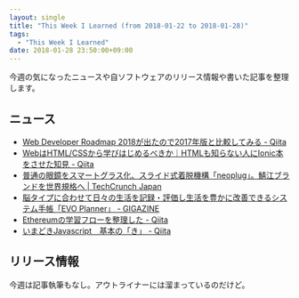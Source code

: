 ```yaml
---
layout: single
title: "This Week I Learned (from 2018-01-22 to 2018-01-28)"
tags:
  - "This Week I Learned"
date: 2018-01-28 23:50:00+09:00
---
```


今週の気になったニュースや自ソフトウェアのリリース情報や書いた記事を整理します。

## ニュース

- [Web Developer Roadmap 2018が出たので2017年版と比較してみる - Qiita](https://qiita.com/sirootosan/items/f2f7c20bd604e4542db1)
- [WebはHTML/CSSから学びはじめるべきか｜HTMLも知らない人にIonic本をさせた知見 - Qiita](https://qiita.com/rdlabo/items/8686ffdf9a5e76a68983)
- [普通の眼鏡をスマートグラス化、スライド式着脱機構「neoplug」。鯖江ブランドを世界規格へ \| TechCrunch Japan](http://jp.techcrunch.com/2018/01/19/engadget-neoplug/)
- [脳タイプに合わせて日々の生活を記録・評価し生活を豊かに改善できるシステム手帳「EVO Planner」 - GIGAZINE](http://gigazine.net/news/20180119-evo-planner/)
- [Ethereumの学習フローを整理した - Qiita](https://qiita.com/shiki_tak/items/bf080787b9bb3343ae46)
- [いまどきJavascript　基本の「き」 - Qiita](https://qiita.com/iwason/items/bcd2485d11c88c5a058e)

## リリース情報

今週は記事執筆もなし。アウトライナーには溜まっているのだけど。
